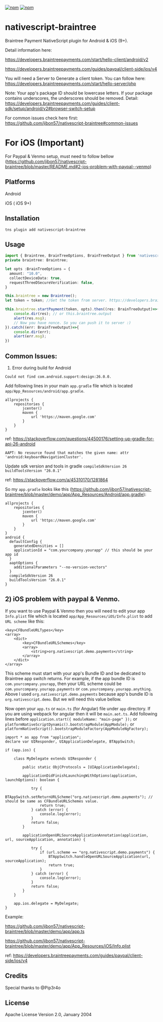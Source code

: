 [![npm](https://img.shields.io/npm/v/nativescript-braintree.svg)](https://www.npmjs.com/package/nativescript-braintree)
[![npm](https://img.shields.io/npm/dt/nativescript-braintree.svg?label=npm%20downloads)](https://www.npmjs.com/package/nativescript-braintree)

# nativescript-braintree

Braintree Payment NativeScript plugin for Android & iOS (9+). 

Detail information here: 

https://developers.braintreepayments.com/start/hello-client/android/v2

https://developers.braintreepayments.com/guides/paypal/client-side/ios/v4

You will need a Server to Generate a client token. You can follow here:
https://developers.braintreepayments.com/start/hello-server/php 

Note: Your app's package ID should be lowercase letters. If your package contains underscores, the underscores should be removed. Detail: https://developers.braintreepayments.com/guides/client-sdk/setup/android/v2#browser-switch-setup

For common issues check here first: https://github.com/jibon57/nativescript-braintree#common-issues

For iOS (Important)
===================
For Paypal & Venmo setup, must need to follow bellow (https://github.com/jibon57/nativescript-braintree/blob/master/README.md#2-ios-problem-with-paypal--venmo)

## Platforms
Android

iOS ( iOS 9+)

## Installation

```
tns plugin add nativescript-braintree
```

## Usage 
	
``` typescript
import { Braintree, BrainTreeOptions, BrainTreeOutput } from 'nativescript-braintree';
private braintree: Braintree;

let opts :BrainTreeOptions = {
  amount: "10.0",
  collectDeviceData: true,
  requestThreeDSecureVerification: false,
}

this.braintree = new Braintree();
let token = token; //Get the token from server. https://developers.braintreepayments.com/start/hello-server/php

this.braintree.startPayment(token, opts).then((res: BrainTreeOutput)=>{
	console.dir(res); // or this.braintree.output
	alert(res.msg);
	// Now you have nonce. So you can push it to server :)
}).catch((err: BrainTreeOutput)=>{
	console.dir(err);
	alert(err.msg);
})
```

## Common Issues:

1) Error during build for Android

`Could not find com.android.support:design:26.0.0.`

Add following lines in your main `app.gradle` file which is located `app/App_Resources/android/app.gradle`.

```
allprojects {
    repositories {
        jcenter()
        maven {
            url 'https://maven.google.com'
        }
    }
}

```
ref: https://stackoverflow.com/questions/44500176/setting-up-gradle-for-api-26-android


`AAPT: No resource found that matches the given name: attr 'android:keyboardNavigationCluster'.`

Update sdk version and tools in gradle `compileSdkVersion 26` `buildToolsVersion "26.0.1"`

ref: https://stackoverflow.com/a/45310170/1281864

So my `app.gradle` looks like this (https://github.com/jibon57/nativescript-braintree/blob/master/demo/app/App_Resources/Android/app.gradle):

```
allprojects {
    repositories {
        jcenter()
        maven {
            url 'https://maven.google.com'
        }
    }
}
android {  
  defaultConfig {  
    generatedDensities = []
    applicationId = "com.yourcompany.yourapp" // this should be your app id
  }  
  aaptOptions {  
    additionalParameters "--no-version-vectors"  
  }
  compileSdkVersion 26
  buildToolsVersion "26.0.1"
} 

```
## 2) iOS problem with paypal & Venmo.

If you want to use Paypal & Venmo then you will need to edit your app `Info.plist` file which is located `app/App_Resources/iOS/Info.plist` to add `URL scheme` like this:

```
<key>CFBundleURLTypes</key>
<array>
	<dict>
		<key>CFBundleURLSchemes</key>
		<array>
			<string>org.nativescript.demo.payments</string>
		</array>
	</dict>
</array>

```
This scheme must start with your app's Bundle ID and be dedicated to Braintree app switch returns. For example, if the app bundle ID is `com.yourcompany.yourapp`, then your URL scheme could be `com.yourcompany.yourapp.payments` or `com.yourcompany.yourapp.anything`. Above I used `org.nativescript.demo.payments` because app's bundle ID is `org.nativescript.demo`. But we will need this value bellow.

Now open your `app.ts` or `main.ts` (for Angular) file under `app` directory. If you are using webpack for angular then it will be `main.aot.ts`. Add following lines before `application.start({ moduleName: "main-page" });` or `platformNativeScriptDynamic().bootstrapModule(AppModule);` or `platformNativeScript().bootstrapModuleFactory(AppModuleNgFactory);`

```
import * as app from "application";
declare var UIResponder, UIApplicationDelegate, BTAppSwitch;

if (app.ios) {

    class MyDelegate extends UIResponder {

        public static ObjCProtocols = [UIApplicationDelegate];

        applicationDidFinishLaunchingWithOptions(application, launchOptions): boolean {

            try {
                BTAppSwitch.setReturnURLScheme("org.nativescript.demo.payments"); // should be same as CFBundleURLSchemes value.
                return true;
            } catch (error) {
                console.log(error);
            }
            return false;
        }

        applicationOpenURLSourceApplicationAnnotation(application, url, sourceApplication, annotation) {

            try {
                if (url.scheme == "org.nativescript.demo.payments") {
                    BTAppSwitch.handleOpenURLSourceApplication(url, sourceApplication);
                    return true;
                }
            } catch (error) {
                console.log(error);
            }
            return false;
        }
    }
    
    app.ios.delegate = MyDelegate;
}
```
Example: 

https://github.com/jibon57/nativescript-braintree/blob/master/demo/app/app.ts

https://github.com/jibon57/nativescript-braintree/blob/master/demo/app/App_Resources/iOS/Info.plist


ref: https://developers.braintreepayments.com/guides/paypal/client-side/ios/v4

## Credits

Special thanks to @Pip3r4o

## License

Apache License Version 2.0, January 2004
